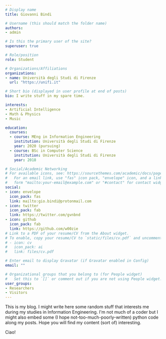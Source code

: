 ```yaml
---
# Display name
title: Giovanni Bindi

# Username (this should match the folder name)
authors:
- admin

# Is this the primary user of the site?
superuser: true

# Role/position
role: Student

# Organizations/Affiliations
organizations:
- name: Università degli Studi di Firenze
  url: "https://unifi.it"

# Short bio (displayed in user profile at end of posts)
bio: I write stuff in my spare time.

interests:
- Artificial Intelligence
- Math & Physics
- Music

education:
  courses:
  - course: MEng in Information Engineering
    institution: Università degli Studi di Firenze
    year: 2020 (pursuing)
  - course: BSc in Computer Science
    institution: Università degli Studi di Firenze
    year: 2018

# Social/Academic Networking
# For available icons, see: https://sourcethemes.com/academic/docs/page-builder/#icons
#   For an email link, use "fas" icon pack, "envelope" icon, and a link in the
#   form "mailto:your-email@example.com" or "#contact" for contact widget.
social:
- icon: envelope
  icon_pack: fas
  link: mailto:gio.bindi@protonmail.com
- icon: twitter
  icon_pack: fab
  link: https://twitter.com/gvnbnd
- icon: github
  icon_pack: fab
  link: https://github.com/w00zie
# Link to a PDF of your resume/CV from the About widget.
# To enable, copy your resume/CV to `static/files/cv.pdf` and uncomment the lines below.
# - icon: cv
#   icon_pack: ai
#   link: files/cv.pdf

# Enter email to display Gravatar (if Gravatar enabled in Config)
email: ""

# Organizational groups that you belong to (for People widget)
#   Set this to `[]` or comment out if you are not using People widget.
user_groups:
- Researchers
- Visitors
---
```


This is my blog. I might write here some random stuff that interests me during my studies in Information Engineering. I'm not much of a coder but I might also embed some (I hope not-too-much-poorly-written) python code along my posts. Hope you will find my content (sort of) interesting.

Ciao!
